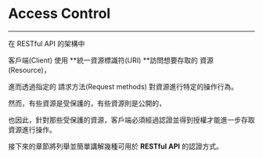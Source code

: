 # Access Control

---

在 RESTful API 的架構中

客戶端\(Client\) 使用 **統一資源標識符\(URI\) **訪問想要存取的 資源\(Resource\)，

進而透過指定的 請求方法\(Request methods\) 對資源進行特定的操作行為。

然而，有些資源是受保護的，有些資源則是公開的，

也因此，針對那些受保護的資源，客戶端必須經過認證並得到授權才能進一步存取資源進行操作。

接下來的章節將列舉並簡單講解幾種可用於 **RESTful API** 的認證方式。

